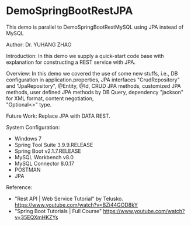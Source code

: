 # DemoSpringBootRestJPA
This demo is parallel to DemoSpringBootRestMySQL using JPA instead of MySQL

Author: Dr. YUHANG ZHAO

Introduction: 
In this demo we supply a quick-start code base with explanation for constructing a REST service with JPA.

Overview:
In this demo we covered the use of some new stuffs, 
i.e., DB configuration in application.properties, 
JPA interfaces "CrudRepository" and "JpaRepository",
@Entity, @Id,
CRUD JPA methods, 
customized JPA methods, 
user defined JPA methods by DB Query, 
dependency "jackson" for XML format, 
content negotiation,  
"Optional<>" type.

Future Work: Replace JPA with DATA REST.

System Configuration:
- Windows 7
- Spring Tool Suite 3.9.9.RELEASE
- Spring Boot v2.1.7.RELEASE
- MySQL Workbench v8.0
- MySQL Connector 8.0.17
- POSTMAN
- JPA

Reference: 
- "Rest API | Web Service Tutorial" by Telusko. https://www.youtube.com/watch?v=BZi44GOD8kY
- "Spring Boot Tutorials | Full Course" https://www.youtube.com/watch?v=35EQXmHKZYs
